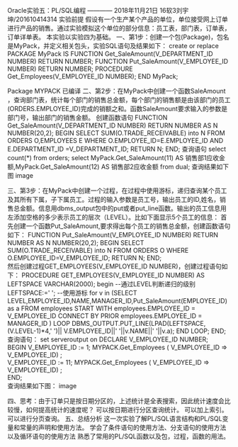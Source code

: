 Oracle实验五：PL/SQL编程
                        ———— 2018年11月21日 16软3刘宇坤/201610414314
实验前提
假设有一个生产某个产品的单位，单位接受网上订单进行产品的销售。通过实验模拟这个单位的部分信息：员工表，部门表，订单表，订单详单表。
本实验以实验四为基础。
一、第1步：创建一个包(Package)，包名是MyPack，并定义相关包头，实验SQL语句及结果如下：
create or replace PACKAGE MyPack IS
  FUNCTION Get_SaleAmount(V_DEPARTMENT_ID NUMBER) RETURN NUMBER;
  FUNCTION Put_SaleAmount(V_EMPLOYEE_ID NUMBER) RETURN NUMBER;
  PROCEDURE Get_Employees(V_EMPLOYEE_ID NUMBER);
END MyPack;

Package MYPACK 已编译
二、第2步：在MyPack中创建一个函数SaleAmount ，查询部门表，统计每个部门的销售总金额，每个部门的销售额是由该部门的员工(ORDERS.EMPLOYEE_ID)完成的销额之和。函数SaleAmount要求输入的参数是部门号，输出部门的销售金额。
创建函数语句
 FUNCTION Get_SaleAmount(V_DEPARTMENT_ID NUMBER) RETURN NUMBER
AS
 N NUMBER(20,2);
 BEGIN
  SELECT SUM(O.TRADE_RECEIVABLE) into N  FROM ORDERS O,EMPLOYEES E
  WHERE O.EMPLOYEE_ID=E.EMPLOYEE_ID AND E.DEPARTMENT_ID =V_DEPARTMENT_ID;
  RETURN N;
END;
查询语句
select count(*) from orders;
select MyPack.Get_SaleAmount(11) AS 销售部1应收金额,MyPack.Get_SaleAmount(12) AS 销售部2应收金额 from dual;
查询结果如下图
image

三、第3步：在MyPack中创建一个过程，在过程中使用游标，递归查询某个员工及其所有下属，子下属员工。过程的输入参数是员工号，输出员工的ID,姓名，销售总金额。信息用dbms_output包中的put或者put_line函数。输出的员工信息用左添加空格的多少表示员工的层次（LEVEL）。比如下面显示5个员工的信息：
首先创建一个函数Put_SaleAmount,要求得出每个员工的销售总金额，创建函数语句如下：
FUNCTION Put_SaleAmount(V_EMPLOYEE_ID NUMBER) RETURN NUMBER
AS
N NUMBER(20,2);
BEGIN
  SELECT SUM(O.TRADE_RECEIVABLE) into N  FROM ORDERS O
  WHERE O.EMPLOYEE_ID=V_EMPLOYEE_ID;
  RETURN N;
END;  
然后创建过程GET_EMPLOYEES(V_EMPLOYEE_ID NUMBER)，创建过程语句如下：
PROCEDURE GET_EMPLOYEES(V_EMPLOYEE_ID NUMBER)
AS
LEFTSPACE VARCHAR(2000);
begin
  --通过LEVEL判断递归的级别
  LEFTSPACE:=' ';
  --使用游标
  for v in
  (SELECT LEVEL,EMPLOYEE_ID,NAME,MANAGER_ID,Put_SaleAmount(EMPLOYEE_ID) as a FROM employees
  START WITH employees.EMPLOYEE_ID = V_EMPLOYEE_ID
  CONNECT BY PRIOR employees.EMPLOYEE_ID = MANAGER_ID
  )
  LOOP
   DBMS_OUTPUT.PUT_LINE(LPAD(LEFTSPACE,(V.LEVEL-1)*4,' ')||
                         V.EMPLOYEE_ID||' '||v.NAME||' '||v.a);
  END LOOP;
END;  
查询语句：
set serveroutput on
DECLARE
V_EMPLOYEE_ID NUMBER;    
BEGIN
V_EMPLOYEE_ID := 1;
MYPACK.Get_Employees (  V_EMPLOYEE_ID => V_EMPLOYEE_ID) ;  
V_EMPLOYEE_ID := 11;
MYPACK.Get_Employees (  V_EMPLOYEE_ID => V_EMPLOYEE_ID) ;    
END;  
查询结果如下图：
image

四、思考：由于订单只是按日期分区的，上述统计是全表搜索，因此统计速度会比较慢，如何提高统计的速度呢？
可以按日期进行分区查询统计。
可以加上索引。
可以进行分页查询。
五、总结分析
这一次实验了解PL/SQL语言结构和PL/SQL变量和常量的声明和使用方法。
学会了条件语句的使用方法、分支语句的使用方法以及循环语句的使用方法
熟悉了常用的PL/SQL函数以及包，过程，函数的用法。
